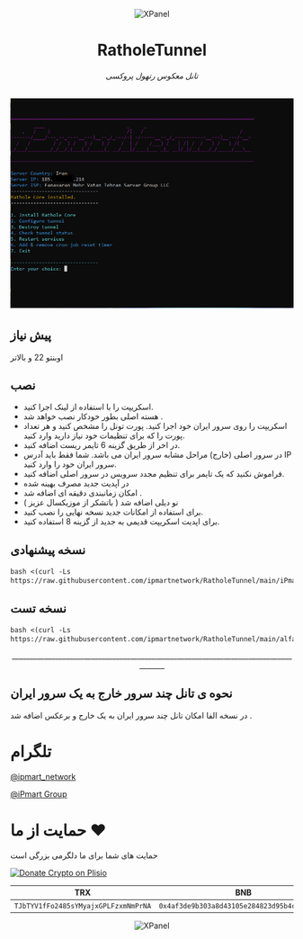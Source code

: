 <p align="center">
<picture>
<img width="160" height="160"  alt="XPanel" src="https://github.com/iPmartNetwork/iPmart-SSH/blob/main/images/logo.png">
</picture>
  </p> 
<p align="center">
<h1 align="center"/>RatholeTunnel</h1>
<h6 align="center">تانل معکوس رتهول پروکسی <h6>
</p>

<p align="center">
  <a href="https://github.com/ipmartnetwork/RatholeTunnel">
    <img src="rathol.png" alt="Logo"  >
  </a>
</p>


## پیش نیاز

اوبنتو 22 و بالاتر



## نصب

- اسکریپت را با استفاده از لینک اجرا کنید.
- هسته اصلی بطور خودکار نصب خواهد شد .
- اسکریپت را روی سرور ایران خود اجرا کنید. پورت تونل را مشخص کنید و هر تعداد پورت را که برای تنظیمات خود نیاز دارید وارد کنید.
- در اخر از طریق گزینه 6 تایمر ریست اضافه کنید.
- در سرور اصلی (خارج) مراحل مشابه سرور ایران می باشد. شما فقط باید آدرس IP سرور ایران خود را وارد کنید.
- فراموش نکنید که یک تایمر برای تنظیم مجدد سرویس در سرور اصلی اضافه کنید.
- در آپدیت جدید مصرف بهینه شده
- امکان زمانبندی دقیقه ای اضافه شد .
- نو دیلی اضافه شد ( باتشکر از موزیکسال عزیز )
- برای استفاده از امکانات جدید نسخه نهایی را نصب کنید.
- برای اپدیت اسکریپت قدیمی به جدید از گزینه 8 استفاده کنید.



## نسخه پیشنهادی




```
bash <(curl -Ls https://raw.githubusercontent.com/ipmartnetwork/RatholeTunnel/main/iPmart.sh)

```

## نسخه تست 

```
bash <(curl -Ls https://raw.githubusercontent.com/ipmartnetwork/RatholeTunnel/main/alfa.sh)

```


<p align="center">_____________________________________________________________________________________




 ## نحوه ی تانل چند سرور خارج به یک سرور ایران

در نسخه الفا امکان تانل چند سرور ایران به یک خارج و برعکس اضافه شد .




# تلگرام

[@ipmart_network](https://t.me/ipmart_network)

[@iPmart Group](https://t.me/ipmartnetwork_gp)




 # حمایت از ما :hearts:
حمایت های شما برای ما دلگرمی بزرگی است<br> 
<p align="left">
<a href="https://plisio.net/donate/kB7QU7f7" target="_blank"><img src="https://plisio.net/img/donate/donate_light_icons_mono.png" alt="Donate Crypto on Plisio" width="240" height="80" /></a><br>
	
|                    TRX                   |                       BNB                         |                    Litecoin                       |
| ---------------------------------------- |:-------------------------------------------------:| -------------------------------------------------:|
| ```TJbTYV1fFo2485sYMyajxGPLFzxmNmPrNA``` |  ```0x4af3de9b303a8d43105e284823d95b4c600961a3``` | ```MPrkzFiNtw4Rg67bbZB6gCxa9LV87orABM``` |	

</p>	




<p align="center">
<picture>
<img width="160" height="160"  alt="XPanel" src="https://github.com/iPmartNetwork/iPmart-SSH/blob/main/images/logo.png">
</picture>
  </p> 




